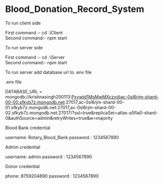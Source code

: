 # Blood_Donation_Record_System

To run client side

First command :- cd .\Client\
Second command:- npm start


To run server side

First command :- cd .\Server\
Second command:- npm start


To run server add database url to .env file

.env file

DATABASE_URL = mongodb://krishnasingh200113:Pxywtd1MsMwMXczx@ac-0sl6rjm-shard-00-00.sfkyb7z.mongodb.net:27017,ac-0sl6rjm-shard-00-01.sfkyb7z.mongodb.net:27017,ac-0sl6rjm-shard-00-02.sfkyb7z.mongodb.net:27017/?ssl=true&replicaSet=atlas-a5fla0-shard-0&authSource=admin&retryWrites=true&w=majority

Blood Bank credential

username: Rotary_Blood_Bank
password : 1234567890


Admin credential

username: admin
password : 1234567890


Donor credential

phone: 8759204890
password : 1234567890

